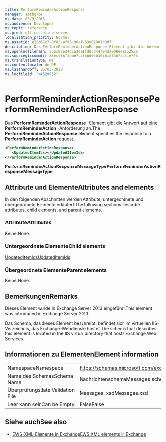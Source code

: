 ```yaml
---
title: PerformReminderActionResponse
manager: sethgros
ms.date: 03/9/2015
ms.audience: Developer
ms.topic: reference
ms.prod: office-online-server
localization_priority: Normal
ms.assetid: e26b37e7-0f82-4fd3-98af-53e02001c3df
description: Das PerformReminderActionResponse-Element gibt die Antwort auf eine PerformReminderAction-Anforderung an.
ms.openlocfilehash: 565c87b34dca2ea1fd0cd44794da009ee825252a
ms.sourcegitcommit: 88ec988f2bb67c1866d06b361615f3674a24e795
ms.translationtype: MT
ms.contentlocale: de-DE
ms.lasthandoff: 06/03/2020
ms.locfileid: "44529952"
---
```

# <a name="performreminderactionresponse"></a><span data-ttu-id="d6a97-103">PerformReminderActionResponse</span><span class="sxs-lookup"><span data-stu-id="d6a97-103">PerformReminderActionResponse</span></span>

<span data-ttu-id="d6a97-104">Das **PerformReminderActionResponse** -Element gibt die Antwort auf eine **PerformReminderAction** -Anforderung an.</span><span class="sxs-lookup"><span data-stu-id="d6a97-104">The **PerformReminderActionResponse** element specifies the response to a **PerformReminderAction** request.</span></span> 
  
```XML
<PerformReminderActionResponse>
   <UpdatedItemIds></UpdatedItemIds>
</PerformReminderActionResponse>
```

 <span data-ttu-id="d6a97-105">**PerformReminderActionResponseMessageType**</span><span class="sxs-lookup"><span data-stu-id="d6a97-105">**PerformReminderActionResponseMessageType**</span></span>
## <a name="attributes-and-elements"></a><span data-ttu-id="d6a97-106">Attribute und Elemente</span><span class="sxs-lookup"><span data-stu-id="d6a97-106">Attributes and elements</span></span>

<span data-ttu-id="d6a97-107">In den folgenden Abschnitten werden Attribute, untergeordnete und übergeordnete Elemente erläutert.</span><span class="sxs-lookup"><span data-stu-id="d6a97-107">The following sections describe attributes, child elements, and parent elements.</span></span>
  
### <a name="attributes"></a><span data-ttu-id="d6a97-108">Attribute</span><span class="sxs-lookup"><span data-stu-id="d6a97-108">Attributes</span></span>

<span data-ttu-id="d6a97-109">Keine.</span><span class="sxs-lookup"><span data-stu-id="d6a97-109">None.</span></span>
  
### <a name="child-elements"></a><span data-ttu-id="d6a97-110">Untergeordnete Elemente</span><span class="sxs-lookup"><span data-stu-id="d6a97-110">Child elements</span></span>

[<span data-ttu-id="d6a97-111">UpdatedItemIds</span><span class="sxs-lookup"><span data-stu-id="d6a97-111">UpdatedItemIds</span></span>](updateditemids.md)
  
### <a name="parent-elements"></a><span data-ttu-id="d6a97-112">Übergeordnete Elemente</span><span class="sxs-lookup"><span data-stu-id="d6a97-112">Parent elements</span></span>

<span data-ttu-id="d6a97-113">Keine.</span><span class="sxs-lookup"><span data-stu-id="d6a97-113">None.</span></span>
  
## <a name="remarks"></a><span data-ttu-id="d6a97-114">Bemerkungen</span><span class="sxs-lookup"><span data-stu-id="d6a97-114">Remarks</span></span>

<span data-ttu-id="d6a97-115">Dieses Element wurde in Exchange Server 2013 eingeführt.</span><span class="sxs-lookup"><span data-stu-id="d6a97-115">This element was introduced in Exchange Server 2013.</span></span>
  
<span data-ttu-id="d6a97-116">Das Schema, das dieses Element beschreibt, befindet sich im virtuellen IIS-Verzeichnis, das Exchange-Webdienste hostet.</span><span class="sxs-lookup"><span data-stu-id="d6a97-116">The schema that describes this element is located in the IIS virtual directory that hosts Exchange Web Services.</span></span>
  
## <a name="element-information"></a><span data-ttu-id="d6a97-117">Informationen zu Elementen</span><span class="sxs-lookup"><span data-stu-id="d6a97-117">Element information</span></span>

|||
|:-----|:-----|
|<span data-ttu-id="d6a97-118">Namespace</span><span class="sxs-lookup"><span data-stu-id="d6a97-118">Namespace</span></span>  <br/> |https://schemas.microsoft.com/exchange/services/2006/messages  <br/> |
|<span data-ttu-id="d6a97-119">Name des Schemas</span><span class="sxs-lookup"><span data-stu-id="d6a97-119">Schema Name</span></span>  <br/> |<span data-ttu-id="d6a97-120">Nachrichtenschema</span><span class="sxs-lookup"><span data-stu-id="d6a97-120">Messages schema</span></span>  <br/> |
|<span data-ttu-id="d6a97-121">Überprüfungsdatei</span><span class="sxs-lookup"><span data-stu-id="d6a97-121">Validation File</span></span>  <br/> |<span data-ttu-id="d6a97-122">Messages. xsd</span><span class="sxs-lookup"><span data-stu-id="d6a97-122">Messages.xsd</span></span>  <br/> |
|<span data-ttu-id="d6a97-123">Leer kann sein</span><span class="sxs-lookup"><span data-stu-id="d6a97-123">Can be Empty</span></span>  <br/> |<span data-ttu-id="d6a97-124">False</span><span class="sxs-lookup"><span data-stu-id="d6a97-124">False</span></span>  <br/> |
   
## <a name="see-also"></a><span data-ttu-id="d6a97-125">Siehe auch</span><span class="sxs-lookup"><span data-stu-id="d6a97-125">See also</span></span>



- [<span data-ttu-id="d6a97-126">EWS-XML-Elemente in Exchange</span><span class="sxs-lookup"><span data-stu-id="d6a97-126">EWS XML elements in Exchange</span></span>](ews-xml-elements-in-exchange.md)

